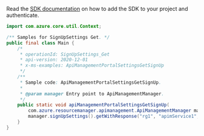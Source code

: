 Read the [SDK documentation](https://github.com/Azure/azure-sdk-for-java/blob/azure-resourcemanager-apimanagement_1.0.0-beta.2/sdk/apimanagement/azure-resourcemanager-apimanagement/README.md) on how to add the SDK to your project and authenticate.

```java
import com.azure.core.util.Context;

/** Samples for SignUpSettings Get. */
public final class Main {
    /*
     * operationId: SignUpSettings_Get
     * api-version: 2020-12-01
     * x-ms-examples: ApiManagementPortalSettingsGetSignUp
     */
    /**
     * Sample code: ApiManagementPortalSettingsGetSignUp.
     *
     * @param manager Entry point to ApiManagementManager.
     */
    public static void apiManagementPortalSettingsGetSignUp(
        com.azure.resourcemanager.apimanagement.ApiManagementManager manager) {
        manager.signUpSettings().getWithResponse("rg1", "apimService1", Context.NONE);
    }
}
```
